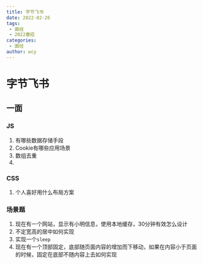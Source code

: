 ```yaml
---
title: 字节飞书
date: 2022-02-26
tags:
 - 面经
 - 2022春招
categories:
 - 面经
author: wcy
---
```

# 字节飞书
## 一面
### JS
1. 有哪些数据存储手段
2. Cookie有哪些应用场景
3. 数组去重
4. 

### CSS
1. 个人喜好用什么布局方案

### 场景题
1. 现在有一个网站，显示有小明信息，使用本地缓存，30分钟有效怎么设计
2. 不定宽高的居中如何实现
3. 实现一个`sleep`
4. 现在有一个顶部固定，底部随页面内容的增加而下移动，如果在内容小于页面的时候，固定在底部不随内容上去如何实现

<comment/>
